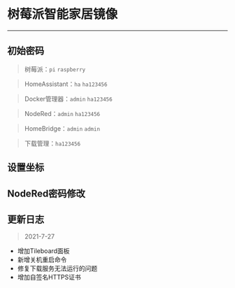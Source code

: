 # 树莓派智能家居镜像

---

## 初始密码

> 树莓派：`pi` `raspberry`

> HomeAssistant：`ha` `ha123456`

> Docker管理器：`admin` `ha123456`

> NodeRed：`admin` `ha123456`

> HomeBridge：`admin` `admin`

> 下载管理：`ha123456`

## 设置坐标

## NodeRed密码修改


## 更新日志

> 2021-7-27

- 增加Tileboard面板
- 新增关机重启命令
- 修复下载服务无法运行的问题
- 增加自签名HTTPS证书